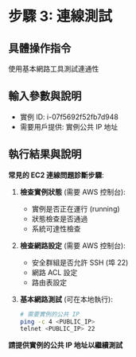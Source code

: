 # 步驟 3: 連線測試

## 具體操作指令
使用基本網路工具測試連通性

## 輸入參數與說明
- 實例 ID: i-07f5692f52fb7d948
- 需要用戶提供: 實例公共 IP 地址

## 執行結果與說明

**常見的 EC2 連線問題診斷步驟**:

1. **檢查實例狀態** (需要 AWS 控制台):
   - 實例是否正在運行 (running)
   - 狀態檢查是否通過
   - 系統可達性檢查

2. **檢查網路設定** (需要 AWS 控制台):
   - 安全群組是否允許 SSH (埠 22)
   - 網路 ACL 設定
   - 路由表設定

3. **基本網路測試** (可在本地執行):
   ```bash
   # 需要實例的公共 IP
   ping -c 4 <PUBLIC_IP>
   telnet <PUBLIC_IP> 22
   ```

**請提供實例的公共 IP 地址以繼續測試**